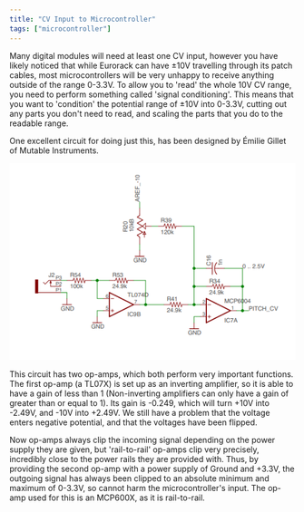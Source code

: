 ```yaml
---
title: "CV Input to Microcontroller"
tags: ["microcontroller"]
--- 
```

Many digital modules will need at least one CV input, however you have likely noticed that while Eurorack can have ±10V travelling through its patch cables, most microcontrollers will be very unhappy to receive anything outside of the range 0-3.3V.
To allow you to 'read' the whole 10V CV range, you need to perform something called 'signal conditioning'.
This means that you want to 'condition' the potential range of ±10V into 0-3.3V, cutting out any parts you don't need to read, and scaling the parts that you do to the readable range.

One excellent circuit for doing just this, has been designed by Émilie Gillet of Mutable Instruments.

![Mutable Instruments CV Input Stage](mutable-instruments-cv-input.png)

This circuit has two op-amps, which both perform very important functions.
The first op-amp (a TL07X) is set up as an inverting amplifier, so it is able to have a gain of less than 1 (Non-inverting amplifiers can only have a gain of greater than or equal to 1).
Its gain is -0.249, which will turn +10V into -2.49V, and -10V into +2.49V.
We still have a problem that the voltage enters negative potential, and that the voltages have been flipped.

Now op-amps always clip the incoming signal depending on the power supply they are given, but 'rail-to-rail' op-amps clip very precisely, incredibly close to the power rails they are provided with.
Thus, by providing the second op-amp with a power supply of Ground and +3.3V, the outgoing signal has always been clipped to an absolute minimum and maximum of 0-3.3V, so cannot harm the microcontroller's input.
The op-amp used for this is an MCP600X, as it is rail-to-rail.
